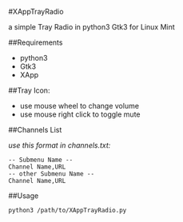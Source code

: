 #XAppTrayRadio

a simple Tray Radio in python3 Gtk3 for Linux Mint

##Requirements
- python3
- Gtk3
- XApp

##Tray Icon:
- use mouse wheel to change volume
- use mouse right click to toggle mute

##Channels List

*use this format in channels.txt:*

```
-- Submenu Name --
Channel Name,URL
-- other Submenu Name --
Channel Name,URL
```

##Usage

```python3 /path/to/XAppTrayRadio.py```
